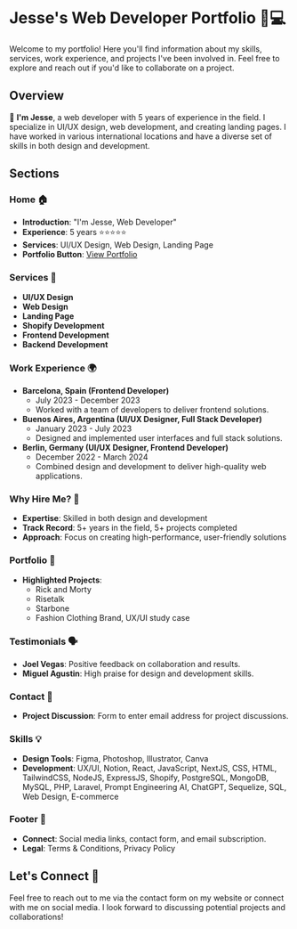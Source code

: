 # Jesse's Web Developer Portfolio 🎨💻

Welcome to my portfolio! Here you'll find information about my skills, services, work experience, and projects I've been involved in. Feel free to explore and reach out if you'd like to collaborate on a project.

## Overview
👋 **I'm Jesse**, a web developer with 5 years of experience in the field. I specialize in UI/UX design, web development, and creating landing pages. I have worked in various international locations and have a diverse set of skills in both design and development.

## Sections

### Home 🏠
- **Introduction**: "I'm Jesse, Web Developer"
- **Experience**: 5 years ⭐⭐⭐⭐⭐
- **Services**: UI/UX Design, Web Design, Landing Page
- **Portfolio Button**: [View Portfolio](https://www.jesseoncode.tech/)

### Services 🚀
- **UI/UX Design**
- **Web Design**
- **Landing Page**
- **Shopify Development**
- **Frontend Development**
- **Backend Development**

### Work Experience 🌍
- **Barcelona, Spain (Frontend Developer)**
  - July 2023 - December 2023
  - Worked with a team of developers to deliver frontend solutions.
- **Buenos Aires, Argentina (UI/UX Designer, Full Stack Developer)**
  - January 2023 - July 2023
  - Designed and implemented user interfaces and full stack solutions.
- **Berlin, Germany (UI/UX Designer, Frontend Developer)**
  - December 2022 - March 2024
  - Combined design and development to deliver high-quality web applications.

### Why Hire Me? 🤔
- **Expertise**: Skilled in both design and development
- **Track Record**: 5+ years in the field, 5+ projects completed
- **Approach**: Focus on creating high-performance, user-friendly solutions

### Portfolio 📁
- **Highlighted Projects**: 
  - Rick and Morty
  - Risetalk
  - Starbone
  - Fashion Clothing Brand, UX/UI study case 

### Testimonials 🗣️
- **Joel Vegas**: Positive feedback on collaboration and results.
- **Miguel Agustin**: High praise for design and development skills.

### Contact 📧
- **Project Discussion**: Form to enter email address for project discussions.

### Skills 💡
- **Design Tools**: Figma, Photoshop, Illustrator, Canva
- **Development**: UX/UI, Notion, React, JavaScript, NextJS, CSS, HTML, TailwindCSS, NodeJS, ExpressJS, Shopify, PostgreSQL, MongoDB, MySQL, PHP, Laravel, Prompt Engineering AI, ChatGPT, Sequelize, SQL, Web Design, E-commerce

### Footer 🔗
- **Connect**: Social media links, contact form, and email subscription.
- **Legal**: Terms & Conditions, Privacy Policy

## Let's Connect 🤝
Feel free to reach out to me via the contact form on my website or connect with me on social media. I look forward to discussing potential projects and collaborations!
